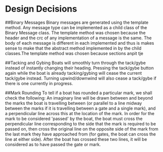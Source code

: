 # Design Decisions


##Binary Messages
Binary messages are generated using the template method.
Any message type can be implemented as a child class of the Binary Message class.
The template method was chosen because the header and the crc of any implementation of a message is the same.
The body of each message is different in each implemented and thus is makes sense to make that the abstract method implemented in by the child classes.The template method was chosen because sections anpit tje 


##Tacking and Gybing
Boats will smoothly turn through the tack/gybe instead of 
instantly changing their heading.
Pressing the tack/gybe button again while the boat is already
tacking/gybing will cease the current tack/gybe instead.
Turning upwind/downwind will also cease a tack/gybe if there 
is one currently in progress.

##Mark Rounding
To tell if a boat has rounded a particular mark, we shall check the following:
An imaginary line will be drawn between and beyond the marks the boat is travelling
between (or parallel to a line midway between the marks if it is travelling between 
a gate and a single mark), and a perpendicular line across this at the location of 
the mark. In order for the mark to be considered 'passed' by the boat, the boat must
cross the perpendicular line corresponding to the side that the mark is required to
be passed on, then cross the original line on the opposite side of the mark from the 
last mark they have approached from (for gates, the boat can cross the line at either
side). After the boat has crossed these two lines, it will be considered as to have
passed the gate or mark.
